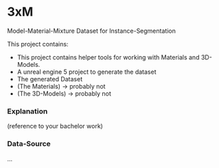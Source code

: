 # 3xM
Model-Material-Mixture Dataset for Instance-Segmentation

This project contains:
- This project contains helper tools for working with Materials and 3D-Models.
- A unreal engine 5 project to generate the dataset
- The generated Dataset
- (The Materials) -> probably not
- (The 3D-Models) -> probably not

### Explanation
(reference to your bachelor work)


### Data-Source
...


